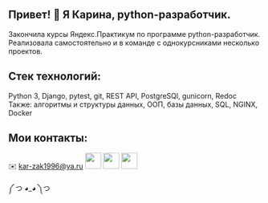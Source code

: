 ## Привет! 👋 Я Карина, python-разработчик.
Закончила курсы Яндекс.Практикум по программе python-разработчик. Реализовала самостоятельно и в команде с однокурсниками несколько проектов.

## Стек технологий: 
Python 3, Django, pytest, git, REST API, PostgreSQl, gunicorn, Redoc
Также: алгоритмы и структуры данных, ООП, базы данных, SQL, NGINX, Docker

## Мои контакты:
:envelope: kar-zak1996@ya.ru
[<img height="32" width="32" src="https://simpleicons.org/icons/telegram.svg" />](https://t.me/solar_ka)
[<img height="32" width="32" src="https://simpleicons.org/icons/linkedin.svg" />](https://www.linkedin.com/in/solar-ka/)
[<img height="32" width="32" src="https://hhru.github.io/api/logos/min-hh-red.eps" />](https://hh.ru/resume/1c098656ff0b3d9d1a0039ed1f46436d37637a)

༼ つ ◕_◕ ༽つ
<!--
**solar-ka/solar-ka** is a ✨ _special_ ✨ repository because its `README.md` (this file) appears on your GitHub profile.

Here are some ideas to get you started:

- 🔭 I’m currently working on ...
- 🌱 I’m currently learning ...
- 👯 I’m looking to collaborate on ...
- 🤔 I’m looking for help with ...
- 💬 Ask me about ...
- 📫 How to reach me: ...
- 😄 Pronouns: ...
- ⚡ Fun fact: ...
-->
